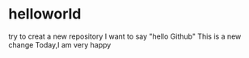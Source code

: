 # helloworld
try  to creat a new repository
I want to say "hello Github"
This is a new change
Today,I am very happy

